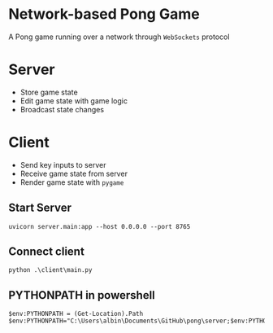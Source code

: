 # Network-based Pong Game
A Pong game running over a network through `WebSockets` protocol

# Server
- Store game state
- Edit game state with game logic
- Broadcast state changes

# Client
- Send key inputs to server
- Receive game state from server
- Render game state with `pygame`


## Start Server
```
uvicorn server.main:app --host 0.0.0.0 --port 8765
```

## Connect client
```
python .\client\main.py
```


## PYTHONPATH in powershell
```
$env:PYTHONPATH = (Get-Location).Path
$env:PYTHONPATH="C:\Users\albin\Documents\GitHub\pong\server;$env:PYTHONPATH"
```